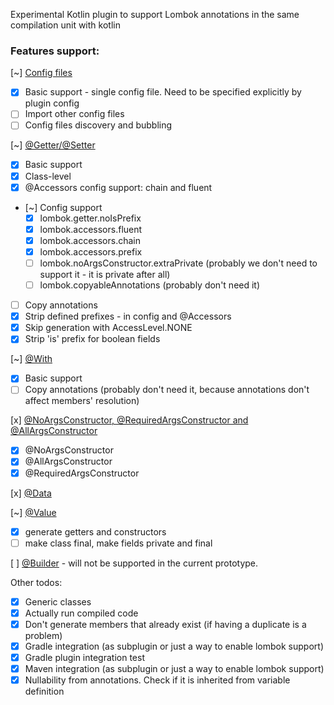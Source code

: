 Experimental Kotlin plugin to support Lombok annotations in the same compilation unit with kotlin

### Features support:

[~] [Config files](https://projectlombok.org/features/configuration)

 - [x] Basic support - single config file. Need to be specified explicitly by plugin config 
 - [ ] Import other config files
 - [ ] Config files discovery and bubbling

[~] [@Getter/@Setter](https://projectlombok.org/features/GetterSetter)
  
 - [x] Basic support
 - [x] Class-level 
 - [x] @Accessors config support: chain and fluent
 - [~] Config support
   - [x] lombok.getter.noIsPrefix
   - [x] lombok.accessors.fluent
   - [x] lombok.accessors.chain
   - [x] lombok.accessors.prefix
   - [ ] lombok.noArgsConstructor.extraPrivate (probably we don't need to support it - it is private after all)
   - [ ] lombok.copyableAnnotations (probably don't need it)
 - [ ] Copy annotations
 - [x] Strip defined prefixes - in config and @Accessors
 - [x] Skip generation with AccessLevel.NONE
 - [x] Strip 'is' prefix for boolean fields

[~] [@With](https://projectlombok.org/features/With)
  
  - [x] Basic support
  - [ ] Copy annotations (probably don't need it, because annotations don't affect members' resolution)
  
[x] [@NoArgsConstructor, @RequiredArgsConstructor and @AllArgsConstructor](https://projectlombok.org/features/constructor)
 - [x] @NoArgsConstructor
 - [x] @AllArgsConstructor
 - [x] @RequiredArgsConstructor

[x] [@Data](https://projectlombok.org/features/Data)

[~] [@Value](https://projectlombok.org/features/Value)
  - [x] generate getters and constructors
  - [ ] make class final, make fields private and final

[ ] [@Builder](https://projectlombok.org/features/Builder) - will not be supported in the current prototype.  


Other todos:
 - [x] Generic classes
 - [x] Actually run compiled code 
 - [x] Don't generate members that already exist (if having a duplicate is a problem)
 - [x] Gradle integration (as subplugin or just a way to enable lombok support)
 - [x] Gradle plugin integration test
 - [x] Maven integration (as subplugin or just a way to enable lombok support)
 - [x] Nullability from annotations. Check if it is inherited from variable definition
